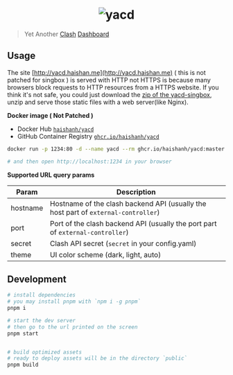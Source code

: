 <h1 align="center">
  <img src="https://user-images.githubusercontent.com/1166872/47954055-97e6cb80-dfc0-11e8-991f-230fd40481e5.png" alt="yacd">
</h1>

> Yet Another [Clash](https://github.com/Dreamacro/clash) [Dashboard](https://github.com/Dreamacro/clash-dashboard)

## Usage

The site [http://yacd.haishan.me](http://yacd.haishan.me) ( this is not patched for singbox ) is served with HTTP not HTTPS is because many browsers block requests to HTTP resources from a HTTPS website. If you think it's not safe, you could just download the [zip of the yacd-singbox](https://github.com/Am1nsab83/yacd-singbox/releases/download/v1/yacd-singbox.zip), unzip and serve those static files with a web server(like Nginx).

**Docker image ( Not Patched )**

- Docker Hub [`haishanh/yacd`](https://hub.docker.com/r/haishanh/yacd)
- GitHub Container Registry [`ghcr.io/haishanh/yacd`](https://github.com/haishanh/yacd/pkgs/container/yacd)

```sh
docker run -p 1234:80 -d --name yacd --rm ghcr.io/haishanh/yacd:master

# and then open http://localhost:1234 in your browser
```

**Supported URL query params**

| Param    | Description                                                                        |
| -------- | ---------------------------------------------------------------------------------- |
| hostname | Hostname of the clash backend API (usually the host part of `external-controller`) |
| port     | Port of the clash backend API (usually the port part of `external-controller`)     |
| secret   | Clash API secret (`secret` in your config.yaml)                                    |
| theme    | UI color scheme (dark, light, auto)                                                |

## Development

```sh
# install dependencies
# you may install pnpm with `npm i -g pnpm`
pnpm i

# start the dev server
# then go to the url printed on the screen
pnpm start


# build optimized assets
# ready to deploy assets will be in the directory `public`
pnpm build
```

